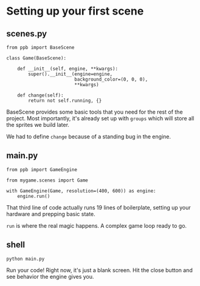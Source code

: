 # Setting up your first scene

## scenes.py

    from ppb import BaseScene
    
    class Game(BaseScene):
    
        def __init__(self, engine, **kwargs):
            super().__init__(engine=engine, 
                             background_color=(0, 0, 0),
                             **kwargs)
        
        def change(self):
            return not self.running, {}

BaseScene provides some basic tools that you need for the rest of the project.
Most importantly, it's already set up with `groups` which will store all the
sprites we build later.

We had to define `change` because of a standing bug in the engine.

## main.py

    from ppb import GameEngine
    
    from mygame.scenes import Game
    
    with GameEngine(Game, resolution=(400, 600)) as engine:
        engine.run()

That third line of code actually runs 19 lines of boilerplate, setting up your
hardware and prepping basic state.

`run` is where the real magic happens. A complex game loop ready to go.

## shell

    python main.py

Run your code! Right now, it's just a blank screen. Hit the close button and
see behavior the engine gives you.